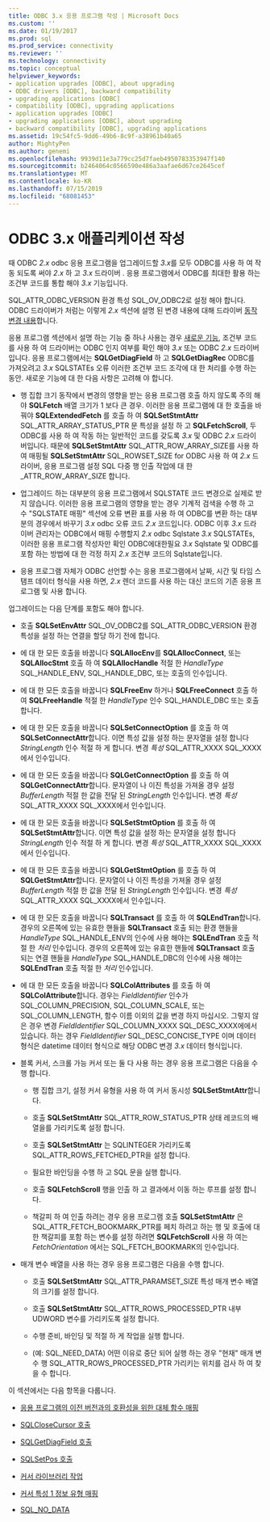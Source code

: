 ```yaml
---
title: ODBC 3.x 응용 프로그램 작성 | Microsoft Docs
ms.custom: ''
ms.date: 01/19/2017
ms.prod: sql
ms.prod_service: connectivity
ms.reviewer: ''
ms.technology: connectivity
ms.topic: conceptual
helpviewer_keywords:
- application upgrades [ODBC], about upgrading
- ODBC drivers [ODBC], backward compatibility
- upgrading applications [ODBC]
- compatibility [ODBC], upgrading applications
- application upgrades [ODBC]
- upgrading applications [ODBC], about upgrading
- backward compatibility [ODBC], upgrading applications
ms.assetid: 19c54fc5-9dd6-49b6-8c9f-a38961b40a65
author: MightyPen
ms.author: genemi
ms.openlocfilehash: 9939d11e3a779cc25d7faeb4950783353947f140
ms.sourcegitcommit: b2464064c0566590e486a3aafae6d67ce2645cef
ms.translationtype: MT
ms.contentlocale: ko-KR
ms.lasthandoff: 07/15/2019
ms.locfileid: "68081453"
---
```

# <a name="writing-odbc-3x-applications"></a>ODBC 3.x 애플리케이션 작성
때 ODBC *2.x* odbc 응용 프로그램을 업그레이드할 *3.x*를 모두 ODBC를 사용 하 여 작동 되도록 써야 *2.x* 하 고 *3.x* 드라이버 . 응용 프로그램에서 ODBC를 최대한 활용 하는 조건부 코드를 통합 해야 *3.x* 기능입니다.  
  
 SQL_ATTR_ODBC_VERSION 환경 특성 SQL_OV_ODBC2로 설정 해야 합니다. ODBC 드라이버가 처럼는 이렇게 *2.x* 섹션에 설명 된 변경 내용에 대해 드라이버 [동작 변경 내용](../../../odbc/reference/develop-app/behavioral-changes.md)합니다.  
  
 응용 프로그램 섹션에서 설명 하는 기능 중 하나 사용는 경우 [새로운 기능](../../../odbc/reference/develop-app/new-features.md), 조건부 코드를 사용 하 여 드라이버는 ODBC 인지 여부를 확인 해야 *3.x* 또는 ODBC *2.x* 드라이버입니다. 응용 프로그램에서는 **SQLGetDiagField** 하 고 **SQLGetDiagRec** ODBC를 가져오려고 *3.x* SQLSTATEs 오류 이러한 조건부 코드 조각에 대 한 처리를 수행 하는 동안. 새로운 기능에 대 한 다음 사항은 고려해 야 합니다.  
  
-   행 집합 크기 동작에서 변경의 영향을 받는 응용 프로그램 호출 하지 않도록 주의 해야 **SQLFetch** 배열 크기가 1 보다 큰 경우. 이러한 응용 프로그램에 대 한 호출을 바꿔야 **SQLExtendedFetch** 를 호출 하 여 **SQLSetStmtAttr** SQL_ATTR_ARRAY_STATUS_PTR 문 특성을 설정 하 고 **SQLFetchScroll**, 두 ODBC를 사용 하 여 작동 하는 일반적인 코드를 갖도록 *3.x* 및 ODBC *2.x* 드라이버입니다. 때문에 **SQLSetStmtAttr** SQL_ATTR_ROW_ARRAY_SIZE를 사용 하 여 매핑될 **SQLSetStmtAttr** SQL_ROWSET_SIZE for ODBC 사용 하 여 *2.x* 드라이버, 응용 프로그램 설정 SQL 다중 행 인출 작업에 대 한 _ATTR_ROW_ARRAY_SIZE 합니다.  
  
-   업그레이드 하는 대부분의 응용 프로그램에서 SQLSTATE 코드 변경으로 실제로 받지 않습니다. 이러한 응용 프로그램의 영향을 받는 경우 기계적 검색을 수행 하 고 수 "SQLSTATE 매핑" 섹션에 오류 변환 표를 사용 하 여 ODBC를 변환 하는 대부분의 경우에서 바꾸기 *3.x* odbc 오류 코드 *2.x* 코드입니다. ODBC 이후 *3.x* 드라이버 관리자는 ODBC에서 매핑 수행할지 *2.x* odbc Sqlstate *3.x* SQLSTATEs, 이러한 응용 프로그램 작성자만 확인 ODBC에대한필요 *3.x* Sqlstate 및 ODBC를 포함 하는 방법에 대 한 걱정 하지 *2.x* 조건부 코드의 Sqlstate입니다.  
  
-   응용 프로그램 자체가 ODBC 선언할 수는 응용 프로그램에서 날짜, 시간 및 타임 스탬프 데이터 형식을 사용 하면, *2.x* 렌더 코드를 사용 하는 대신 코드의 기존 응용 프로그램 및 사용 합니다.  
  
 업그레이드는 다음 단계를 포함도 해야 합니다.  
  
-   호출 **SQLSetEnvAttr** SQL_OV_ODBC2를 SQL_ATTR_ODBC_VERSION 환경 특성을 설정 하는 연결을 할당 하기 전에 합니다.  
  
-   에 대 한 모든 호출을 바꿉니다 **SQLAllocEnv**를 **SQLAllocConnect**, 또는 **SQLAllocStmt** 호출 하 여 **SQLAllocHandle** 적절 한 *HandleType* SQL_HANDLE_ENV, SQL_HANDLE_DBC, 또는 호출의 인수입니다.  
  
-   에 대 한 모든 호출을 바꿉니다 **SQLFreeEnv** 하거나 **SQLFreeConnect** 호출 하 여 **SQLFreeHandle** 적절 한 *HandleType* 인수 SQL_HANDLE_DBC 또는 호출 합니다.  
  
-   에 대 한 모든 호출을 바꿉니다 **SQLSetConnectOption** 를 호출 하 여 **SQLSetConnectAttr**합니다. 이면 특성 값을 설정 하는 문자열을 설정 합니다 *StringLength* 인수 적절 하 게 합니다. 변경 *특성* SQL_ATTR_XXXX SQL_XXXX에서 인수입니다.  
  
-   에 대 한 모든 호출을 바꿉니다 **SQLGetConnectOption** 를 호출 하 여 **SQLGetConnectAttr**합니다. 문자열이 나 이진 특성을 가져올 경우 설정 *BufferLength* 적절 한 값을 전달 된 *StringLength* 인수입니다. 변경 *특성* SQL_ATTR_XXXX SQL_XXXX에서 인수입니다.  
  
-   에 대 한 모든 호출을 바꿉니다 **SQLSetStmtOption** 를 호출 하 여 **SQLSetStmtAttr**합니다. 이면 특성 값을 설정 하는 문자열을 설정 합니다 *StringLength* 인수 적절 하 게 합니다. 변경 *특성* SQL_ATTR_XXXX SQL_XXXX에서 인수입니다.  
  
-   에 대 한 모든 호출을 바꿉니다 **SQLGetStmtOption** 를 호출 하 여 **SQLGetStmtAttr**합니다. 문자열이 나 이진 특성을 가져올 경우 설정 *BufferLength* 적절 한 값을 전달 된 *StringLength* 인수입니다. 변경 *특성* SQL_ATTR_XXXX SQL_XXXX에서 인수입니다.  
  
-   에 대 한 모든 호출을 바꿉니다 **SQLTransact** 를 호출 하 여 **SQLEndTran**합니다. 경우의 오른쪽에 있는 유효한 핸들을 **SQLTransact** 호출 되는 환경 핸들을 *HandleType* SQL_HANDLE_ENV의 인수에 사용 해야는 **SQLEndTran** 호출 적절 한 *처리* 인수입니다. 경우의 오른쪽에 있는 유효한 핸들에 **SQLTransact** 호출 되는 연결 핸들을 *HandleType* SQL_HANDLE_DBC의 인수에 사용 해야는 **SQLEndTran** 호출 적절 한 *처리* 인수입니다.  
  
-   에 대 한 모든 호출을 바꿉니다 **SQLColAttributes** 를 호출 하 여 **SQLColAttribute**합니다. 경우는 *FieldIdentifier* 인수가 SQL_COLUMN_PRECISION, SQL_COLUMN_SCALE, 또는 SQL_COLUMN_LENGTH, 함수 이름 이외의 값을 변경 하지 마십시오. 그렇지 않은 경우 변경 *FieldIdentifier* SQL_COLUMN_XXXX SQL_DESC_XXXX에에서 있습니다. 하는 경우 *FieldIdentifier* SQL_DESC_CONCISE_TYPE 이며 데이터 형식은 datetime 데이터 형식으로 해당 ODBC 변경 *3.x* 데이터 형식입니다.  
  
-   블록 커서, 스크롤 가능 커서 또는 둘 다 사용 하는 경우 응용 프로그램은 다음을 수행 합니다.  
  
    -   행 집합 크기, 설정 커서 유형을 사용 하 여 커서 동시성 **SQLSetStmtAttr**합니다.  
  
    -   호출 **SQLSetStmtAttr** SQL_ATTR_ROW_STATUS_PTR 상태 레코드의 배열을를 가리키도록 설정 합니다.  
  
    -   호출 **SQLSetStmtAttr** 는 SQLINTEGER 가리키도록 SQL_ATTR_ROWS_FETCHED_PTR을 설정 합니다.  
  
    -   필요한 바인딩을 수행 하 고 SQL 문을 실행 합니다.  
  
    -   호출 **SQLFetchScroll** 행을 인출 하 고 결과에서 이동 하는 루프를 설정 합니다.  
  
    -   책갈피 하 여 인출 하려는 경우 응용 프로그램 호출 **SQLSetStmtAttr** 은 SQL_ATTR_FETCH_BOOKMARK_PTR를 페치 하려고 하는 행 및 호출에 대 한 책갈피를 포함 하는 변수를 설정 하려면 **SQLFetchScroll** 사용 하 여는 *FetchOrientation* 에서는 SQL_FETCH_BOOKMARK의 인수입니다.  
  
-   매개 변수 배열을 사용 하는 경우 응용 프로그램은 다음을 수행 합니다.  
  
    -   호출 **SQLSetStmtAttr** SQL_ATTR_PARAMSET_SIZE 특성 매개 변수 배열의 크기를 설정 합니다.  
  
    -   호출 **SQLSetStmtAttr** SQL_ATTR_ROWS_PROCESSED_PTR 내부 UDWORD 변수를 가리키도록 설정 합니다.  
  
    -   수행 준비, 바인딩 및 적절 하 게 작업을 실행 합니다.  
  
    -   (예: SQL_NEED_DATA) 어떤 이유로 중단 되어 실행 하는 경우 "현재" 매개 변수 행 SQL_ATTR_ROWS_PROCESSED_PTR 가리키는 위치를 검사 하 여 찾을 수 합니다.  
  
 이 섹션에서는 다음 항목을 다룹니다.  
  
-   [응용 프로그램의 이전 버전과의 호환성을 위한 대체 함수 매핑](../../../odbc/reference/develop-app/mapping-replacement-functions-for-backward-compatibility-of-applications.md)  
  
-   [SQLCloseCursor 호출](../../../odbc/reference/develop-app/calling-sqlclosecursor.md)  
  
-   [SQLGetDiagField 호출](../../../odbc/reference/develop-app/calling-sqlgetdiagfield.md)  
  
-   [SQLSetPos 호출](../../../odbc/reference/develop-app/calling-sqlsetpos.md)  
  
-   [커서 라이브러리 작업](../../../odbc/reference/develop-app/cursor-library-operations.md)  
  
-   [커서 특성 1 정보 유형 매핑](../../../odbc/reference/develop-app/mapping-the-cursor-attributes1-information-types.md)  
  
-   [SQL_NO_DATA](../../../odbc/reference/develop-app/sql-no-data.md)
